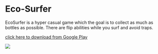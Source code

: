 # Eco-Surfer

EcoSurfer is a hyper casual game which the goal is to collect as much as bottles as possible.
There are flip abilities while you surf and avoid traps.

[click here to download from Google Play](https://play.google.com/store/apps/details?id=com.Gallib.EcoSurfer)

![](eco-surfer.gif)
